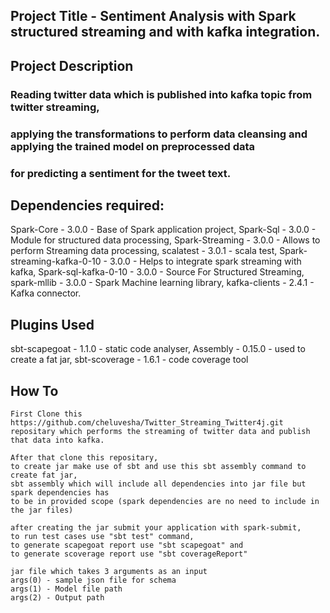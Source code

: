 ## Project Title - Sentiment Analysis with Spark structured streaming and with kafka integration.

## Project Description 

### Reading twitter data which is published into kafka topic from twitter streaming,
### applying the transformations to perform data cleansing and applying the trained model on preprocessed data
### for predicting a sentiment for the tweet text.

## Dependencies required:

Spark-Core - 3.0.0 - Base of Spark application project,
Spark-Sql - 3.0.0 - Module for structured data processing,
Spark-Streaming - 3.0.0 - Allows to perform Streaming data processing,
scalatest - 3.0.1 - scala test,
Spark-streaming-kafka-0-10 - 3.0.0 - Helps to integrate spark streaming with kafka,
Spark-sql-kafka-0-10 - 3.0.0 - Source For Structured Streaming,
spark-mllib - 3.0.0 -  Spark Machine learning library,
kafka-clients - 2.4.1 - Kafka connector.

## Plugins Used

sbt-scapegoat - 1.1.0 - static code analyser,
Assembly - 0.15.0 - used to create a fat jar,
sbt-scoverage - 1.6.1 - code coverage tool

## How To 

    First Clone this https://github.com/cheluvesha/Twitter_Streaming_Twitter4j.git
    repositary which performs the streaming of twitter data and publish that data into kafka.
    
    After that clone this repositary,
    to create jar make use of sbt and use this sbt assembly command to create fat jar, 
    sbt assembly which will include all dependencies into jar file but spark dependencies has 
    to be in provided scope (spark dependencies are no need to include in the jar files)

    after creating the jar submit your application with spark-submit,
    to run test cases use "sbt test" command,
    to generate scapegoat report use "sbt scapegoat" and
    to generate scoverage report use "sbt coverageReport"  
    
    jar file which takes 3 arguments as an input
    args(0) - sample json file for schema
    args(1) - Model file path
    args(2) - Output path
    
     
